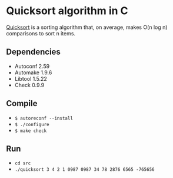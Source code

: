 # Quicksort algorithm in C
[Quicksort](http://en.wikipedia.org/wiki/Quicksort) is a sorting algorithm that, on average, makes O(n log n) comparisons to sort n items.

## Dependencies
- Autoconf 2.59
- Automake 1.9.6
- Libtool 1.5.22
- Check 0.9.9

## Compile
- `$ autoreconf --install`
- `$ ./configure`
- `$ make check`

## Run
- `cd src`
- `./quicksort 3 4 2 1 0987 0987 34 78 2876 6565 -765656`

